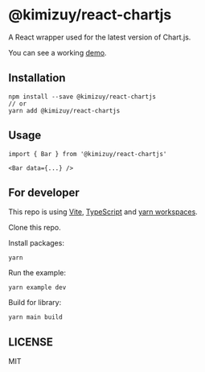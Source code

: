 # @kimizuy/react-chartjs

A React wrapper used for the latest version of Chart.js.

You can see a working [demo](https://kimizuy.github.io/react-chartjs/).

## Installation

```
npm install --save @kimizuy/react-chartjs
// or
yarn add @kimizuy/react-chartjs
```

## Usage

```
import { Bar } from '@kimizuy/react-chartjs'

<Bar data={...} />
```

## For developer

This repo is using [Vite](https://vitejs.dev/), [TypeScript](https://www.typescriptlang.org/) and [yarn workspaces](https://classic.yarnpkg.com/lang/en/docs/workspaces/).

Clone this repo.

Install packages:

```
yarn
```

Run the example:

```
yarn example dev
```

Build for library:

```
yarn main build
```

## LICENSE

MIT
